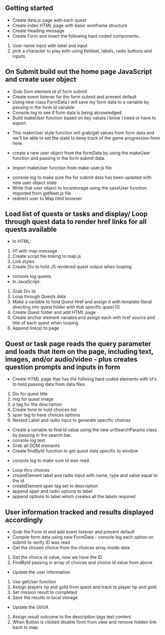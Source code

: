 ## Getting started
* Create data.js page with each quest 
* Create index HTML page with basic wireframe structure
* Create Heading message
* Create Form and insert the following hard coded components..
1. User name input with label and input 
1. pick a character to play with using fieldset, labels, radio buttons and inputs.

## On Submit build out the home page JavaScript and create user object
* Grab Dom element id of form submit
* Create event listener for the form submit and prevent default
* Using new class FormData I will save my form data to a variable by passing in the form id variable
* Console log to see if form data is being aknowledged
* Build makeUser function based on key values I know I need or have to export.
- This makeUser style function will grab/get values from form data and we'll be able to set the state to keep track of the game progression from here.
* create a new user object from the formData by using the makeUser function and passing in the form submit data.
- Import makeUser function from make-user.js file
* console log to make sure the for submit data has been updated with new user object state
* Write that user object to localstorage using the saveUser function imported from getNset.js file
* redirect user to Map html browser

## Load list of quests or tasks and display/ Loop through quest data to render href links for all quests available
* In HTML:
1. H1 with map message
1. Create script file linking to map.js
1. Link styles
1. Create Div to hold JS rendered quest output when looping

* console log quests 
* In JavaScript:
1. Grab Div Id
1. Loop through Quests data
1. Make a variable to hold Quest Href and assign it with template literal directing into quest folder with that specific quest ID.
1. Create Quest folder and add HTML page
1. Create anchor element variable and assign each with href source and title of each quest when looping
1. Append link(s) to page

## Quest or task page reads the query parameter and loads that item on the page, including text, images, and/or audio/video - plus creates question prompts and inputs in form
* Create HTML page that has the follwing hard coded elements with id's to hold passing data from data files
1. Div for quest title
1. img for quest image
1. p tag for the description
1. Create form to hold choices list
1. span tag to have choices options
1. Nested Label and radio input to generate specific choices

* Create a variable to find Id value using the new urlSearchParams class by passing in the search bar.
* console log test
* Grab all DOM elements
* Create findById function to get quest data specific to window
- console.log to make sure Id was read
* Loop thru choices 
* createElement label and radio input with name, type and value equal to the id
* createElement span tag set to description
* append span and radio options to label
* append options to label which creates all the labels required

## User information tracked and results displayed accordingly
* Grab the Form id and add event listener and prevent default
* Compile form data using new FormData - console log each option on submit to verify ID was read
* Get the chosen choice from the choices array inside data
1. Get the choice id value, now we have the ID
1. FindById passing in array of choices and choice id value from above

* Update the user information 
1. Use getUser function
1. Assign players hp and gold from quest and track to player hp and gold
1. Set mission result to completed
1. Save the results in local storage

* Update the UI/UX
1. Assign result outcome to the description tags text content
1. When Button is clicked disable form from view and remove hidden link back to map